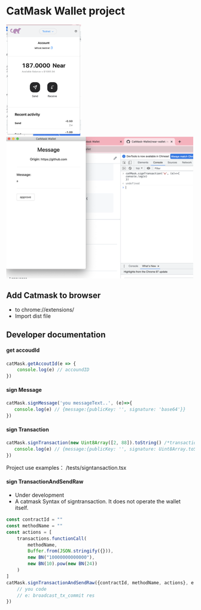 # CatMask Wallet project

<img width="200" src="/readme/overView.png" />
<img width="500" src="/readme/message.png" />

## Add Catmask to browser
* to chrome://extensions/
* Import dist file
## Developer documentation

#### get accoudId
```js
catMask.getAccoutId(e => {
    console.log(e) // accoundID
})
```
 #### sign Message
 ```js
catMask.signMessage('you messageText..', (e)=>{
    console.log(e) // {message:{publicKey: '', signature: 'base64'}}
})
 ```
 #### sign Transaction
 ```js
catMask.signTransaction(new Uint8Array([2, 88]).toString() /*transaction hash*/, (e)=>{
    console.log(e) // {message:{publicKey: '', signature: Uint8Array.toString()}}
})
```
Project use examples： /tests/signtansaction.tsx


#### sign TransactionAndSendRaw
* Under development
* A catmask Syntax of signtransaction. It does not operate the wallet itself.
```ts
const contractId = ""
const methodName = ""
const actions = [
    transactions.functionCall(
        methodName,
        Buffer.from(JSON.stringify({})),
        new BN("10000000000000"),
        new BN(10).pow(new BN(24))
    )
]
catMask.signTransactionAndSendRaw({contractId, methodName, actions}, e => {
    // you code
    // e: broadcast_tx_commit res
})
```
